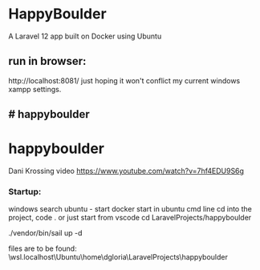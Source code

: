 # HappyBoulder
A Laravel 12 app built on Docker using Ubuntu

## run in browser: 
http://localhost:8081/
just hoping it won't conflict my current windows xampp settings. 

## # happyboulder
# happyboulder

Dani Krossing video 
https://www.youtube.com/watch?v=7hf4EDU9S6g

### Startup:
windows search ubuntu -  start
docker start
in ubuntu cmd line cd into the project, code . or just start from vscode
cd LaravelProjects/happyboulder

./vendor/bin/sail up -d

files are to be found:
\\wsl.localhost\Ubuntu\home\dgloria\LaravelProjects\happyboulder
